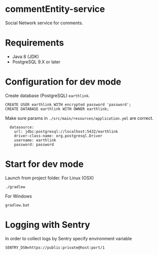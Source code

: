 # commentEntity-service

Social Network service for comments.

# Requirements

* Java 8 (JDK)
* PostgreSQL 9.X or later

# Configuration for dev mode

Create database (PostgreSQL) `earthlink`.
```
CREATE USER earthlink WITH encrypted password 'password';
CREATE DATABASE earthlink WITH OWNER earthlink;
```

Make sure params in `./src/main/resources/application.yml` are correct.
```
  datasource:
    url: jdbc:postgresql://localhost:5432/earthlink
    driver-class-name: org.postgresql.Driver
    username: earthlink
    password: password
```

# Start for dev mode
Launch from project folder. For Linux (OSX)
```
./gradlew
``` 
For Windows
```
gradlew.bat 
``` 

# Logging with Sentry
In order to collect logs by Sentry specify environment variable
```
SENTRY_DSN=https://public:private@host:port/1
```
